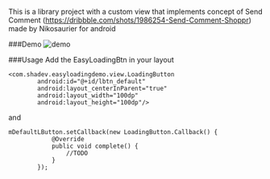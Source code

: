 This is a library project with a custom view that implements concept of Send Comment (https://dribbble.com/shots/1986254-Send-Comment-Shoppr) made by Nikosaurier for android


###Demo
![demo][1]

###Usage
Add the EasyLoadingBtn in your layout

```
<com.shadev.easyloadingdemo.view.LoadingButton
        android:id="@+id/lbtn_default"
        android:layout_centerInParent="true"
        android:layout_width="100dp"
        android:layout_height="100dp"/>
```

and
```
mDefaultLButton.setCallback(new LoadingButton.Callback() {
            @Override
            public void complete() {
                //TODO
            }
        });
```


  [1]: http://i3.tietuku.com/8249cf16ee579037.gif
